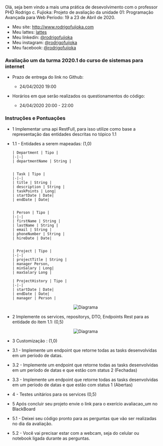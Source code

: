 Olá, seja bem vindo a mais uma prática de desevolvimento com o professor PHD Rodrigo c. Fujioka:
Projeto de avaliação da unidade 01: Programação Avançada para Web
Período:  19 a 23 de Abril de 2020. 

* Meu site: http://www.rodrigofujioka.com
* Meu lattes: [lattes](http://lattes.cnpq.br/0843668802633139)
* Meu linkedin: [@rodrigofujioka](https://www.linkedin.com/in/rodrigofujioka/)
* Meu instagram: [@rodrigofujioka](https://www.instagram.com/rodrigofujioka) 
* Meu facebook: [@rodrigofujioka](https://www.facebook.com/rodrigofujioka)

### Avaliação um da turma 2020.1 do curso de sistemas para internet  
  
  - Prazo de entrega do link no Github:
    * 24/04/2020  19:00 
    
  - Horários em que serão realizados os questionamentos do código:  
    * 24/04/2020  20:00 - 22:00 
   
### Instruções e Pontuações


  - 1 Implementar uma api RestFull, para isso utilize como base a representação das entidades descritas no tópico 1.1
  
  - 1.1 - Entidades a serem mapeadas: (1,0)

      
		| Department | Tipo |
		|-|-|
		| departmentName | String |

		
		| Task | Tipo |
		|-|-|
		| title | String |
		| description | String |
		| taskPoints | Long|
		| startDate | Date|
		| endDate | Date|
					
		
		| Person | Tipo |
		|-|-|
		| firstName | String |
		| lastName | String |
		| email | String |
		| phoneNumber | String |
		| hireDate | Date|
		
		
		| Project | Tipo |
		|-|-|
		| projectTitle | String |
		| manager Person,
		| minSalary | Long|
		| maxSalary Long |
		
		| ProjectHistory | Tipo |
		|-|-|
		| startDate | Date|
		| endDate | Date|
		| manager | Person |
    
    
    <p align="center">	                  
		<img src="https://github.com/rodrigofujioka/papw/blob/feature/spi_20201/projetos/20201/avaliacaospi/spi_202001_avaliacao_um.png" alt="Diagrama" />
	</p>
  
  - 2 Implemente os services, repositorys, DTO, Endpoints Rest para as entidade do item 1.1: (0,5)
  
      <p align="center">	                  
		<img src="https://github.com/rodrigofujioka/papw/blob/feature/spi_20201/projetos/20201/avaliacaospi/spi_202001_avaliacao_uml_sequence.png" alt="Diagrama" />
	</p>
  
  
  - 3 Customização : (1,0)
  -  3.1 - Implemente um endpoint que retorne todas as tasks desenvolvidas em um período de datas.  
  -  3.2 - Implemente um endpoint que retorne todas as tasks desenvolvidas em um período de datas e que estão com status 2 (Fechadas)
  -  3.3 - Implemente um endpoint que retorne todas as tasks desenvolvidas em um período de datas e que estão com status 1 (Abertas)
   
   
  - 4 - Testes unitários para os services (0,5) 
   

  - 5 Após concluir seu projeto envie o link para o exerício avaliacao_um no BlackBoard
  - 5.1 - Deixei seu código pronto para as perguntas que vão ser realizadas no dia da avaliação.
  - 5.2 - Você vai precisar estar com a webcam, seja do celular ou notebook ligada durante as perguntas. 
   
    ```
